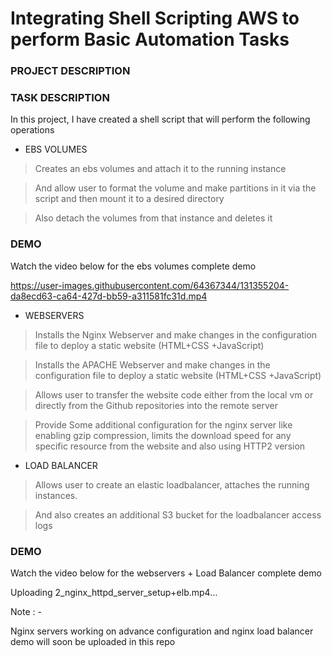 
# Integrating Shell Scripting AWS to perform Basic Automation Tasks

### PROJECT DESCRIPTION

### TASK DESCRIPTION

In this project, I have created a shell script that will perform the following operations

- EBS VOLUMES

> Creates an ebs volumes and attach it to the running instance

> And allow user to format the volume and make partitions in it via the script and then mount it to a desired directory

> Also detach the volumes from that instance and deletes it

### DEMO

Watch the video below for the ebs volumes complete demo

https://user-images.githubusercontent.com/64367344/131355204-da8ecd63-ca64-427d-bb59-a311581fc31d.mp4

- WEBSERVERS

> Installs the Nginx Webserver and make changes in the configuration file to deploy a static website (HTML+CSS +JavaScript)

> Installs the APACHE Webserver and make changes in the configuration file to deploy a static website (HTML+CSS +JavaScript)

> Allows user to transfer the website code either from the local vm or directly from the Github repositories into the remote server

> Provide Some additional configuration for the nginx server like enabling gzip compression, limits the download speed for any specific resource from the website and also using HTTP2 version

- LOAD BALANCER

> Allows user to create an elastic loadbalancer, attaches the running instances.

> And also creates an additional S3 bucket for the loadbalancer access logs

### DEMO

Watch the video below for the webservers + Load Balancer complete demo

Uploading 2_nginx_httpd_server_setup+elb.mp4…

Note : -

Nginx servers working on advance configuration and nginx load balancer demo will soon be uploaded in this repo
